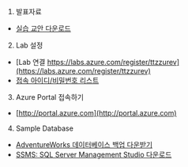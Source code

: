 1. 발표자료
- [실습 교안 다운로드](https://o365uos-my.sharepoint.com/:f:/g/personal/youngwook_office_uos_ac_kr/EnkSi1utTYJFiJkJMU34QxABO3AhSvdFFhzMy5h-AtMQTg?e=PJu8wk)

2. Lab 설정 <br>
- [Lab 연결 https://labs.azure.com/register/ttzzurev](https://labs.azure.com/register/ttzzurev)
- [접속 아이디/비밀번호 리스트](https://o365uos-my.sharepoint.com/:x:/g/personal/youngwook_office_uos_ac_kr/Ecf63FkxVWBIglxC2FY1ou4BUcZwwARRx1-JRZrwd3Sdsg?e=G5KUTb)

3. Azure Portal 접속하기 
- [http://portal.azure.com](http://portal.azure.com)

4. Sample Database
- [AdventureWorks 데이터베이스 백업 다운받기](https://docs.microsoft.com/ko-kr/sql/samples/adventureworks-install-configure?view=sql-server-ver15&tabs=ssms)
- [SSMS: SQL Server Management Studio 다운로드](https://docs.microsoft.com/ko-kr/sql/ssms/download-sql-server-management-studio-ssms?view=sql-server-ver15)

